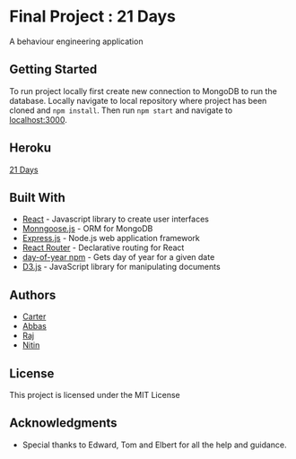 # Final Project : 21 Days

A behaviour engineering application

## Getting Started 

To run project locally first create new connection to MongoDB to run the database. Locally navigate to local repository where project has been cloned and ```npm install```. Then run ```npm start``` and navigate to  [localhost:3000](http://localhost:3000).

## Heroku

[21 Days](https://twentyonedaysmotivation.herokuapp.com/)

## Built With
* [React](https://reactjs.org/) - Javascript library to create user interfaces 
* [Monngoose.js](https://mongoosejs.com/) - ORM for MongoDB 
* [Express.js](https://expressjs.com/) -  Node.js web application framework
* [React Router](https://www.npmjs.com/package/react-router) - Declarative routing for React
* [day-of-year npm](https://www.npmjs.com/package/day-of-year) - Gets day of year for a given date
* [D3.js](https://d3js.org/) - JavaScript library for manipulating documents

## Authors
* [Carter](https://github.com/c-rter)
* [Abbas](https://github.com/AbbasKDG)
* [Raj](https://github.com/rajssandhu)
* [Nitin](https://github.com/thisiscodingnow)

## License

This project is licensed under the MIT License 

## Acknowledgments

* Special thanks to Edward, Tom and Elbert for all the help and guidance. 
